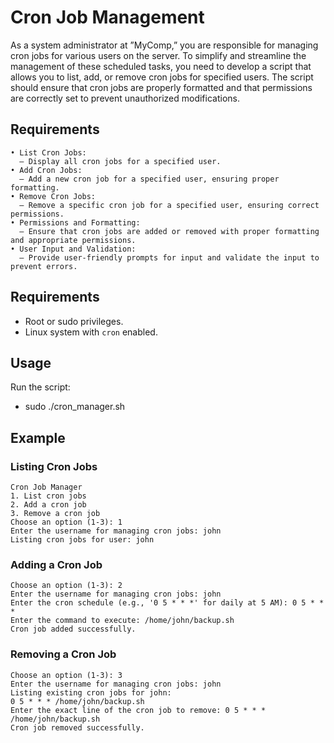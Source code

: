 # Cron Job Management 

As a system administrator at ”MyComp,” you are responsible for managing cron jobs for various users
on the server. To simplify and streamline the management of these scheduled tasks, you need to develop
a script that allows you to list, add, or remove cron jobs for specified users. The script should ensure
that cron jobs are properly formatted and that permissions are correctly set to prevent unauthorized
modifications.

## Requirements
    • List Cron Jobs:
      – Display all cron jobs for a specified user.
    • Add Cron Jobs:
      – Add a new cron job for a specified user, ensuring proper formatting.
    • Remove Cron Jobs:
      – Remove a specific cron job for a specified user, ensuring correct permissions.
    • Permissions and Formatting:
      – Ensure that cron jobs are added or removed with proper formatting and appropriate permissions.
    • User Input and Validation:
      – Provide user-friendly prompts for input and validate the input to prevent errors.

## Requirements
- Root or sudo privileges.
- Linux system with `cron` enabled.

## Usage
Run the script:
  - sudo ./cron_manager.sh

## Example

### Listing Cron Jobs

    Cron Job Manager
    1. List cron jobs
    2. Add a cron job
    3. Remove a cron job
    Choose an option (1-3): 1
    Enter the username for managing cron jobs: john
    Listing cron jobs for user: john

### Adding a Cron Job

    Choose an option (1-3): 2
    Enter the username for managing cron jobs: john
    Enter the cron schedule (e.g., '0 5 * * *' for daily at 5 AM): 0 5 * * *
    Enter the command to execute: /home/john/backup.sh
    Cron job added successfully.

### Removing a Cron Job

    Choose an option (1-3): 3
    Enter the username for managing cron jobs: john
    Listing existing cron jobs for john:
    0 5 * * * /home/john/backup.sh
    Enter the exact line of the cron job to remove: 0 5 * * * /home/john/backup.sh
    Cron job removed successfully.



